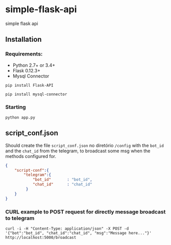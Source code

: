 # simple-flask-api
simple flask api 

## Installation

### Requirements:

   - Python 2.7+ or 3.4+
   - Flask 0.12.3+
   - Mysql Connector

```pip install Flask-API```

```pip install mysql-connector```

### Starting
```python app.py```

## script_conf.json

Should create the file ```script_conf.json``` no diretório ```/config``` with the ```bot_id``` and the ```chat_id``` from the telegram, to broadcast some msg when the methods configured for.

```json
{
    "script-conf":{
        "telegram":{
            "bot_id"       : "bot_id", 
            "chat_id"      : "chat_id"
         }
    }
}
```

### CURL example to POST request  for directly message broadcast to telegram
```curl -i -H "Content-Type: application/json" -X POST -d '{"bot":"bot_id", "chat_id":"chat_id", "msg":"Message here..."}' http://localhost:5000/broadcast```

